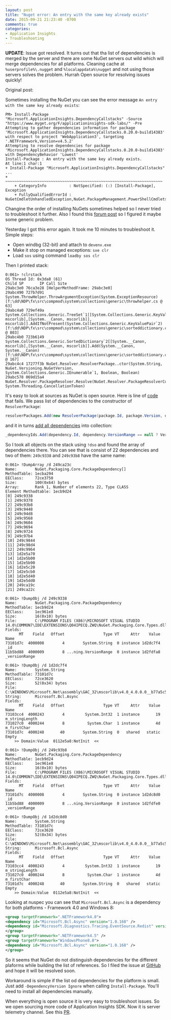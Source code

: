 ```yaml
---
layout: post
title: "Nuget error: An entry with the same key already exists"
date: 2015-09-21 21:23:40 -0700
comments: true
categories: 
- Application Insights
- Troubleshooting
---
```

**UPDATE**: Issue got resolved. It turns out that tha list of dependencies is merged by the server and there are some NuGet servers out wild which will merge dependencies for all platforms. Cleaning cache at ```%userprofile%\.nugget```  and  ```%localappdata%\nugget``` and not using those servers solves the problem. Hurrah Open source for resolving issues quickly!

Original post:

Sometimes installing the NuGet you can see the error message ```An entry with the same key already exists```:
  
```
PM> Install-Package "Microsoft.ApplicationInsights.DependencyCallstacks" -Source "https://www.myget.org/F/applicationinsights-sdk-labs/" -Pre
Attempting to gather dependencies information for package 'Microsoft.ApplicationInsights.DependencyCallstacks.0.20.0-build14383' with respect to project 'WebApplication3', targeting '.NETFramework,Version=v4.5.2'
Attempting to resolve dependencies for package 'Microsoft.ApplicationInsights.DependencyCallstacks.0.20.0-build14383' with DependencyBehavior 'Lowest'
Install-Package : An entry with the same key already exists.
At line:1 char:1
+ Install-Package "Microsoft.ApplicationInsights.DependencyCallstacks"  ...
+ ~~~~~~~~~~~~~~~~~~~~~~~~~~~~~~~~~~~~~~~~~~~~~~~~~~~~~~~~~~~~~~~~~~~~~
    + CategoryInfo          : NotSpecified: (:) [Install-Package], Exception
    + FullyQualifiedErrorId : NuGetCmdletUnhandledException,NuGet.PackageManagement.PowerShellCmdlets.InstallPackageCommand
```

Changine the order of installing NuGets sometimes helped so I never tried to troubleshoot it further. Also I found this [forum post](https://social.msdn.microsoft.com/Forums/en-US/b2f113a9-eeef-44d4-b9fe-d7aa98295d99/cant-install-nuget-package-in-vs2015?forum=AzureKeyVault&prof=required) so I figured it maybe some generic problem.

Yesterday I got this error again. It took me 10 minutes to troubleshoot it. Simple steps:

- Open windbg (32-bit) and attach to ```devenv.exe```
- Make it stop on managed exceptions: ```sxe clr``` 
- Load ```sos``` using command ```loadby sos clr```

Then I printed stack:

```
0:061> !clrstack
OS Thread Id: 0x3da8 (61)
Child SP       IP Call Site
29abc3e0 76ca3e28 [HelperMethodFrame: 29abc3e0] 
29abc490 727b7d91 System.ThrowHelper.ThrowArgumentException(System.ExceptionResource) [f:\dd\NDP\fx\src\compmod\system\collections\generic\throwhelper.cs @ 63]
29abc4a0 729ef49a System.Collections.Generic.TreeSet`1[[System.Collections.Generic.KeyValuePair`2[[System.__Canon, mscorlib],[System.__Canon, mscorlib]], mscorlib]].AddIfNotPresent(System.Collections.Generic.KeyValuePair`2) [f:\dd\NDP\fx\src\compmod\system\collections\generic\sorteddictionary.cs @ 803]
29abc4b0 723b6149 System.Collections.Generic.SortedDictionary`2[[System.__Canon, mscorlib],[System.__Canon, mscorlib]].Add(System.__Canon, System.__Canon) [f:\dd\NDP\fx\src\compmod\system\collections\generic\sorteddictionary.cs @ 167]
29abc4c4 17277f3b NuGet.Resolver.ResolverPackage..ctor(System.String, NuGet.Versioning.NuGetVersion, System.Collections.Generic.IEnumerable`1, Boolean, Boolean)
29abc578 069d15a4 NuGet.Resolver.PackageResolver.Resolve(NuGet.Resolver.PackageResolverContext, System.Threading.CancellationToken)
```

It's easy to look at sources as NuGet is open source. Here is line of [code](https://github.com/NuGet/NuGet3/blob/0002affc8087784a18f8ed735c3ce7620e84b267/src/NuGet.Resolver/PackageResolver.cs#L62) that fails. We pass list of dependencies to the constructor of ```ResolverPackage```:
 
``` csharp
resolverPackages.Add(new ResolverPackage(package.Id, package.Version, dependencies, package.Listed, false));
```

and it in turns [add all dependencies](https://github.com/NuGet/NuGet3/blob/dde7ebfc7e8e9c5b4fee492152f7c54db789643f/src/NuGet.Resolver/ResolverPackage.cs#L47) into collection:	 
 
``` csharp
_dependencyIds.Add(dependency.Id, dependency.VersionRange == null ? VersionRange.All : dependency.VersionRange);
```

So I took all objects on the stack using ```!dso``` and found the array of dependencies there. You can see that is consist of 22 dependencies and two of them: ```249c9338``` and ```249c93b8``` have the same name:

```
0:061> !DumpArray /d 249ca23c
Name:        NuGet.Packaging.Core.PackageDependency[]
MethodTable: 1ecba294
EEClass:     72ce3750
Size:        100(0x64) bytes
Array:       Rank 1, Number of elements 22, Type CLASS
Element Methodtable: 1ecb9d24
[0] 249c9338
[1] 249c9378
[2] 249c93b8
[3] 249c9448
[4] 249c94d8
[5] 249c9568
[6] 249c9604
[7] 249c9694
[8] 249c9724
[9] 249c97b4
[10] 249c9844
[11] 249c98d4
[12] 249c9964
[13] 1d2e5a70
[14] 1d2e5b00
[15] 1d2e5b90
[16] 1d2e5c20
[17] 1d2e5cb0
[18] 1d2e5d40
[19] 1d2e5dd0
[20] 249ca19c
[21] 249ca22c

0:061> !DumpObj /d 249c9338
Name:        NuGet.Packaging.Core.PackageDependency
MethodTable: 1ecb9d24
EEClass:     1ec961e8
Size:        16(0x10) bytes
File:        C:\PROGRAM FILES (X86)\MICROSOFT VISUAL STUDIO 14.0\COMMON7\IDE\EXTENSIONS\Q04IPECQ.ZWQ\NuGet.Packaging.Core.Types.dll
Fields:
      MT    Field   Offset                 Type VT     Attr    Value Name
73101d7c  4000008        4        System.String  0 instance 1d2dc7f4 _id
11b5bd88  4000009        8 ...ning.VersionRange  0 instance 1d2fdfa8 _versionRange

0:061> !DumpObj /d 1d2dc7f4
Name:        System.String
MethodTable: 73101d7c
EEClass:     72ce3620
Size:        52(0x34) bytes
File:        C:\WINDOWS\Microsoft.Net\assembly\GAC_32\mscorlib\v4.0_4.0.0.0__b77a5c561934e089\mscorlib.dll
String:      Microsoft.Bcl.Async
Fields:
      MT    Field   Offset                 Type VT     Attr    Value Name
73103cc4  4000243        4         System.Int32  1 instance       19 m_stringLength
731027c0  4000244        8          System.Char  1 instance       4d m_firstChar
73101d7c  4000248       40        System.String  0   shared   static Empty
    >> Domain:Value  0112e5a8:NotInit  <<
		
0:061> !DumpObj /d 249c93b8
Name:        NuGet.Packaging.Core.PackageDependency
MethodTable: 1ecb9d24
EEClass:     1ec961e8
Size:        16(0x10) bytes
File:        C:\PROGRAM FILES (X86)\MICROSOFT VISUAL STUDIO 14.0\COMMON7\IDE\EXTENSIONS\Q04IPECQ.ZWQ\NuGet.Packaging.Core.Types.dll
Fields:
      MT    Field   Offset                 Type VT     Attr    Value Name
73101d7c  4000008        4        System.String  0 instance 1d2dc8d0 _id
11b5bd88  4000009        8 ...ning.VersionRange  0 instance 1d2fdfe0 _versionRange

0:061> !DumpObj /d 1d2dc8d0
Name:        System.String
MethodTable: 73101d7c
EEClass:     72ce3620
Size:        52(0x34) bytes
File:        C:\WINDOWS\Microsoft.Net\assembly\GAC_32\mscorlib\v4.0_4.0.0.0__b77a5c561934e089\mscorlib.dll
String:      Microsoft.Bcl.Async
Fields:
      MT    Field   Offset                 Type VT     Attr    Value Name
73103cc4  4000243        4         System.Int32  1 instance       19 m_stringLength
731027c0  4000244        8          System.Char  1 instance       4d m_firstChar
73101d7c  4000248       40        System.String  0   shared   static Empty
    >> Domain:Value  0112e5a8:NotInit  <<
```
 
Looking at nuspec you can see that ```Microsoft.Bcl.Async``` is a dependency for both platforms - Framework 4.0 and Windows 8:

``` xml
<group targetFramework=".NETFramework4.0">
<dependency id="Microsoft.Bcl.Async" version="1.0.168" />
<dependency id="Microsoft.Diagnostics.Tracing.EventSource.Redist" version="1.1.24" />
</group>
<group targetFramework=".NETFramework4.5" />
<group targetFramework="WindowsPhone8.0">
<dependency id="Microsoft.Bcl.Async" version="1.0.168" />
</group>
```

So it seems that NuGet do not distinguish dependencies for the different plaforms while building the list of references. So I filed the issue at [GitHub](https://github.com/NuGet/Home/issues/1412) and hope it will be resolved soon.

Workaround is simple if the list od dependencies for the platform is small. Just add ```-DependencyVersion Ignore``` when calling ```Install-Package```. You'll need to install all dependencies manually.

When everything is open source it is very easy to troubleshoot issues. So we open sourcing more code of Application Insights SDK. Now it is server telemetry channel. See this [PR](https://github.com/Microsoft/ApplicationInsights-dotnet/pull/41).  
